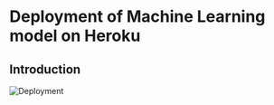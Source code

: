 # Deployment of Machine Learning model on Heroku

## Introduction
![Deployment](https://github.com/mangipudiprashanth7/Machine-learning-model-Deployment-on-heroku/blob/master/deployment_icon.PNG)